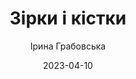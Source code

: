---
layout: default
modal-id: 24
date: 2023-04-10
title: Зірки і кістки
author: Ірина Грабовська
author_label: Авторка
img: zirky-y-kistky-iryna-grabovska.jpg
alt: image-alt
project-date: 2023
category: Сучасна проза
status: delivering
description: "Світ, осяяний священним світлом Зірок, уже кілька років роздирає війна. Князівство крилатих, Ретон, опиняється в епіцентрі конфлікту могутніх людських держав. На плечі юного княжича Янна лягає важкий обов'язок: відновити спадкове право, встановити мир на рідній землі та припинити винищення одноплемінників. Але вижити у світі, де на полі бою повстають мертві, а живі керують монстрами, — це завдання геть не просте, бо вороги плетуть інтриги, а союзники вимагають завеликої плати за допомогу. У динамічному фентезі, заснованому на реальних подіях європейського середньовіччя, не існує простих рішень, але є місце для правди, епічних битв і кохання! «Зірки й кістки» починають історію великої боротьби, де кожен із героїв зустрінеться із власною темрявою."
---